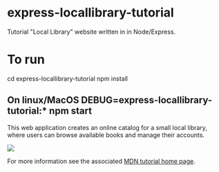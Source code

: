 # express-locallibrary-tutorial
Tutorial "Local Library" website written in in Node/Express.

# To run
cd express-locallibrary-tutorial
npm install

On linux/MacOS
DEBUG=express-locallibrary-tutorial:* npm start
----

This web application creates an online catalog for a small local library, where users can browse available books and manage their accounts.

![](https://github.com/mdn/express-locallibrary-tutorial/blob/master/public/images/Library%20Website%20-%20Mongoose_Express.png)


For more information see the associated [MDN tutorial home page](https://developer.mozilla.org/en-US/docs/Learn/Server-side/Express_Nodejs/Tutorial_local_library_website).

